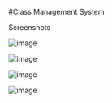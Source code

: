 #Class Management System

Screenshots

![image](https://github.com/sanjuumahabal/mini_project_class_management/assets/168001917/a2da40f0-d387-4b75-a8c2-3f0a4ce39f04)

![image](https://github.com/sanjuumahabal/mini_project_class_management/assets/168001917/3d421d46-139d-4645-a082-f68cf5725a6a)

![image](https://github.com/sanjuumahabal/mini_project_class_management/assets/168001917/09da8060-7cf3-493c-94c4-9008877454da)

![image](https://github.com/sanjuumahabal/mini_project_class_management/assets/168001917/1be2fe21-7b3a-44ef-9cdb-767f4c945c57)

